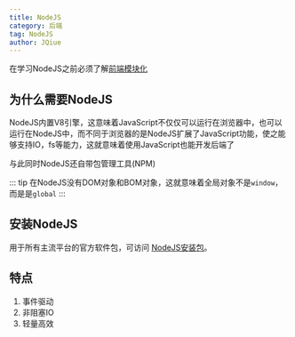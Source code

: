 ```yaml
---
title: NodeJS
category: 后端
tag: NodeJS
author: JQiue
---
```


在学习NodeJS之前必须了解[前端模块化](/code/front/other/2/)

## 为什么需要NodeJS

NodeJS内置V8引擎，这意味着JavaScript不仅仅可以运行在浏览器中，也可以运行在NodeJS中，而不同于浏览器的是NodeJS扩展了JavaScript功能，使之能够支持IO，fs等能力，这就意味着使用JavaScript也能开发后端了

与此同时NodeJS还自带包管理工具(NPM)

::: tip
在NodeJS没有DOM对象和BOM对象，这就意味着全局对象不是`window`，而是是`global`
:::

## 安装NodeJS

用于所有主流平台的官方软件包，可访问 [NodeJS安装包](http://nodejs.cn/download/)。

## 特点

1. 事件驱动
2. 非阻塞IO
3. 轻量高效
